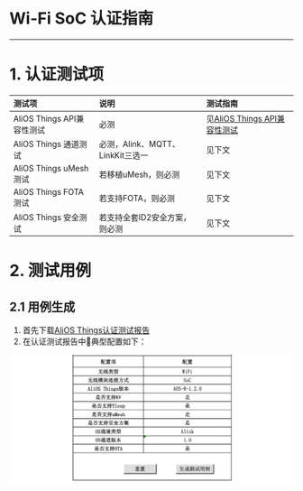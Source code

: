 # Wi-Fi SoC 认证指南

---

# 1. 认证测试项

| 测试项 | 说明 | 测试指南 |
| :--- | :--- | :--- |
| AliOS Things API兼容性测试 | 必测 | 见[AliOS Things API兼容性测试](/certificate_manual/certificate_manual_api.md) |
| AliOS Things 通道测试 | 必测，Alink、MQTT、LinkKit三选一 | 见下文 |
| AliOS Things uMesh测试 | 若移植uMesh，则必测 | 见下文 |
| AliOS Things FOTA测试 | 若支持FOTA，则必测 | 见下文 |
| AliOS Things 安全测试 | 若支持全套ID2安全方案，则必测 | 见下文 |

# 2. 测试用例

## 2.1 用例生成

1. 首先下载[AliOS Things认证测试报告](http://www.alibaba.com)
2. 在认证测试报告中典型配置如下：

![](/assets/certification_config_wifi_soc.png)

